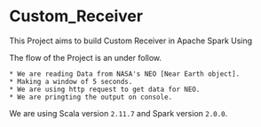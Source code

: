 # Custom_Receiver
This Project aims to build Custom Receiver in Apache Spark Using

The flow of the Project is an under follow.

    * We are reading Data from NASA's NEO [Near Earth object].
    * Making a window of 5 seconds.
    * We are using http request to get data for NEO.
    * We are pringting the output on console.
    
We are using Scala version `2.11.7` and Spark version `2.0.0`.

